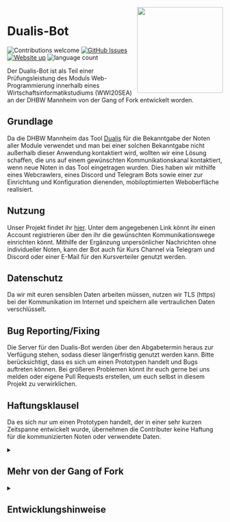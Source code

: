 <img src="https://dualis-crawler.s3.eu-central-1.amazonaws.com/Logo.png" align="right" height="200"/>

# Dualis-Bot

![Contributions welcome](https://img.shields.io/badge/contributions-welcome-orange.svg)
[![GitHub Issues](https://img.shields.io/github/issues/dualis-bot/dualis-bot.svg)](https://github.com/dualis-bot/dualis-bot/issues)
[![Website up](https://img.shields.io/website-up-down-green-red/https/dualis-bot.robin-reyer.de)](http://dualis-bot.robin-reyer.de)
![language count](https://img.shields.io/github/languages/count/dualis-bot/dualis-bot)

Der Dualis-Bot ist als Teil einer Prüfungsleistung des Moduls Web-Programmierung
innerhalb eines Wirtschaftsinformatikstudiums (WWI20SEA) an der DHBW Mannheim
von der Gang of Fork entwickelt worden.

## Grundlage

Da die DHBW Mannheim das Tool [Dualis](https://dualis.dhbw.de) für die
Bekanntgabe der Noten aller Module verwendet und man bei einer solchen
Bekanntgabe nicht außerhalb dieser Anwendung kontaktiert wird, wollten wir eine
Lösung schaffen, die uns auf einem gewünschten Kommunikationskanal kontaktiert,
wenn neue Noten in das Tool eingetragen wurden. Dies haben wir mithilfe eines
Webcrawlers, eines Discord und Telegram Bots sowie einer zur Einrichtung und
Konfiguration dienenden, mobiloptimierten Weboberfläche realisiert.

## Nutzung

Unser Projekt findet ihr [hier](http://dualis-bot.robin-reyer.de). Unter dem
angegebenen Link könnt ihr einen Account registrieren über den ihr die
gewünschten Kommunikationswege einrichten könnt. Mithilfe der Ergänzung
unpersönlicher Nachrichten ohne individueller Noten, kann der Bot auch für Kurs
Channel via Telegram und Discord oder einer E-Mail für den Kursverteiler genutzt
werden.

## Datenschutz

Da wir mit euren sensiblen Daten arbeiten müssen, nutzen wir TLS (https) bei der
Kommunikation im Internet und speichern alle vertraulichen Daten verschlüsselt.

## Bug Reporting/Fixing

Die Server für den Dualis-Bot werden über den Abgabetermin heraus zur Verfügung
stehen, sodass dieser längerfristig genutzt werden kann. Bitte berücksichtigt,
dass es sich um einen Prototypen handelt und Bugs auftreten können. Bei größeren
Problemen könnt ihr euch gerne bei uns melden oder eigene Pull Requests
erstellen, um euch selbst in diesem Projekt zu verwirklichen.

## Haftungsklausel

Da es sich nur um einen Prototypen handelt, der in einer sehr kurzen Zeitspanne
entwickelt wurde, übernehmen die Contributer keine Haftung für die
kommunizierten Noten oder verwendete Daten.

<details><summary><h2>Mehr von der Gang of Fork</h2></summary>
  
Die angegebenen Repositories sind ein weiterer Teil der Prüfungsleistung des angegebenen Moduls und sind von der Gang of Fork entwickelt worden.
  
[opine-unittests-utils](https://github.com/STAT1C-Sy/opine-unittest-utils)
  
[denomongo-unittest-utils](https://github.com/lumaghg/denomongo-unittest-utils)

</details>

<details><summary><h2>Entwicklungshinweise</h2></summary>

### Run / Build Frontend

from directory /dualis-bot/frontend `trex run start | snel build`

### Build / Run Backend and Crawler

from directory /dualis-bot `docker-compose build | docker-compose up`

### Run Backend Tests

`deno test --allow-env --allow-read --importmap=./backend/tests/importmap.json`

### Run Crawler Tests

`cd dualis-crawler | go test -v ./...`

### [Backend-Doku](https://gitlab.com/lumaghg/dualis-bot-backend-doku/-/tree/main)

</details>
